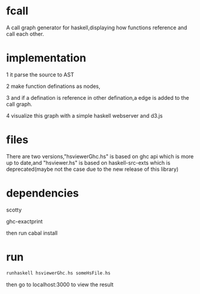 # fcall
A call graph generator for haskell,displaying how functions reference and call each other.

# implementation
1 it parse the source to AST

2 make function definations as nodes,

3 and if a defination is reference in other defination,a edge is added to the call graph.

4 visualize this graph with a simple haskell webserver and d3.js

# files
There are two versions,"hsviewerGhc.hs" is based on ghc api which is more up to date,and "hsviewer.hs" is based on haskell-src-exts which is deprecated(maybe not the case due to the new release of this library)

# dependencies
scotty

ghc-exactprint

then run cabal install 

# run
```haskell
runhaskell hsviewerGhc.hs someHsFile.hs
```
then go to localhost:3000 to view the result
